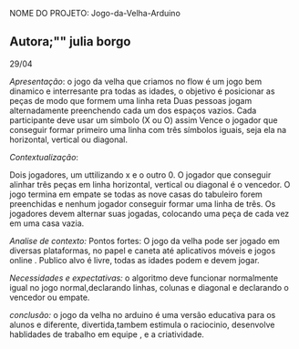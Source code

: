 NOME DO PROJETO: Jogo-da-Velha-Arduino

## Autora;"" julia borgo
29/04

*Apresentação*:
o jogo da velha  que criamos no flow é um jogo bem dinamico e interresante pra todas as idades, o  objetivo é posicionar as peças de modo que formem uma linha reta Duas pessoas jogam alternadamente preenchendo cada um dos espaços vazios. Cada participante deve usar um símbolo (X ou O) assim Vence o jogador que conseguir formar primeiro uma linha com três símbolos iguais, seja ela na horizontal, vertical ou diagonal.

*Contextualização*:

Dois jogadores, um uttilizando x e o outro 0.
O jogador que conseguir alinhar três peças em linha horizontal, vertical ou diagonal é o vencedor.
O jogo termina em empate se todas as nove casas do tabuleiro forem preenchidas e nenhum jogador conseguir formar uma linha de três.
Os jogadores devem alternar suas jogadas, colocando uma peça de cada vez em uma casa vazia.


*Analise de contexto:*
Pontos fortes: O jogo da velha pode ser jogado em diversas plataformas, no papel e caneta até aplicativos móveis e jogos online .
Publico alvo é livre, todas as idades podem e devem jogar.


*Necessidades e expectativas:*
o algoritmo deve funcionar normalmente igual no jogo normal,declarando linhas, colunas e diagonal e declarando o vencedor ou empate.


*conclusão:*
o jogo da velha no arduino é uma versão educativa para os alunos e diferente, divertida,tambem  estimula o raciocinio, desenvolve hablidades de trabalho em equipe , e a criatividade.





